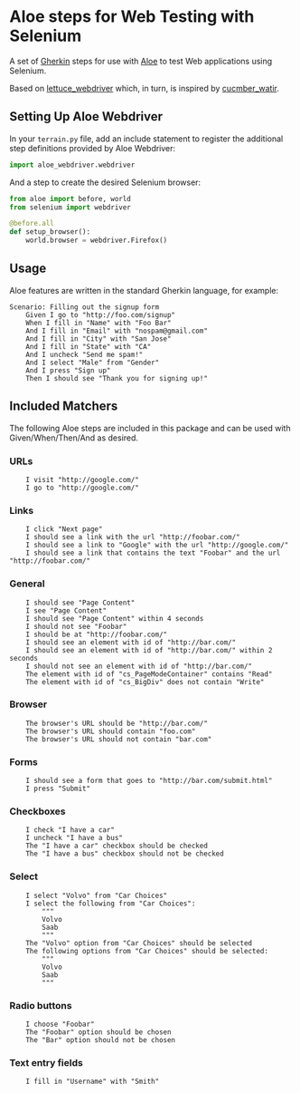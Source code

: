 Aloe steps for Web Testing with Selenium
========================================

A set of [Gherkin][gherkin] steps for use with [Aloe][aloe] to test Web
applications using Selenium.

Based on [lettuce_webdriver](lettuce_webdriver) which, in turn, is inspired by
[cucmber_watir](cucumber_watir).

Setting Up Aloe Webdriver
-------------------------

In your ``terrain.py`` file, add an include statement to register the
additional step definitions provided by Aloe Webdriver:

```python
import aloe_webdriver.webdriver
```

And a step to create the desired Selenium browser:

```python
from aloe import before, world
from selenium import webdriver

@before.all
def setup_browser():
    world.browser = webdriver.Firefox()
```

Usage
-----

Aloe features are written in the standard Gherkin language, for example:

```gherkin
Scenario: Filling out the signup form
    Given I go to "http://foo.com/signup"
    When I fill in "Name" with "Foo Bar"
    And I fill in "Email" with "nospam@gmail.com"
    And I fill in "City" with "San Jose"
    And I fill in "State" with "CA"
    And I uncheck "Send me spam!"
    And I select "Male" from "Gender"
    And I press "Sign up"
    Then I should see "Thank you for signing up!"
```

Included Matchers
-----------------

The following Aloe steps are included in this package and can be used with
Given/When/Then/And as desired.

### URLs

```gherkin
    I visit "http://google.com/"
    I go to "http://google.com/"
```

### Links

```gherkin
    I click "Next page"
    I should see a link with the url "http://foobar.com/"
    I should see a link to "Google" with the url "http://google.com/"
    I should see a link that contains the text "Foobar" and the url "http://foobar.com/"
```

### General

```gherkin
    I should see "Page Content"
    I see "Page Content"
    I should see "Page Content" within 4 seconds
    I should not see "Foobar"
    I should be at "http://foobar.com/"
    I should see an element with id of "http://bar.com/"
    I should see an element with id of "http://bar.com/" within 2 seconds
    I should not see an element with id of "http://bar.com/"
    The element with id of "cs_PageModeContainer" contains "Read"
    The element with id of "cs_BigDiv" does not contain "Write"
```

### Browser

```gherkin
    The browser's URL should be "http://bar.com/"
    The browser's URL should contain "foo.com"
    The browser's URL should not contain "bar.com"
```

### Forms

```gherkin
    I should see a form that goes to "http://bar.com/submit.html"
    I press "Submit"
```

### Checkboxes

```gherkin
    I check "I have a car"
    I uncheck "I have a bus"
    The "I have a car" checkbox should be checked
    The "I have a bus" checkbox should not be checked
```

### Select

```gherkin
    I select "Volvo" from "Car Choices"
    I select the following from "Car Choices":
        """
        Volvo
        Saab
        """
    The "Volvo" option from "Car Choices" should be selected
    The following options from "Car Choices" should be selected:
        """
        Volvo
        Saab
        """
```

### Radio buttons

```gherkin
    I choose "Foobar"
    The "Foobar" option should be chosen
    The "Bar" option should not be chosen
```

### Text entry fields

```gherkin
    I fill in "Username" with "Smith"
```

[gherkin]: https://cucumber.io/
[aloe]: http://aloe.readthedocs.org/
[lettuce_webdriver]: https://github.com/bbangert/lettuce_webdriver
[cucumber_watir]: https://github.com/napcs/cucumber_watir
